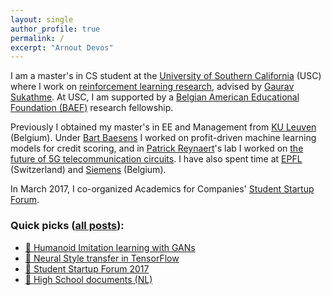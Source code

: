 ```yaml
---
layout: single
author_profile: true
permalink: /
excerpt: "Arnout Devos"
---
```


I am a master's in CS student at the [University of Southern California](http://www.usc.edu) (USC) where I work on [reinforcement learning research](https://uscresl.github.io/humanoid-gail/), advised by [Gaurav Sukathme](http://robotics.usc.edu/~gaurav/). At USC, I am supported by a [Belgian American Educational Foundation (BAEF)](http://www.baef.be) research fellowship.

Previously I obtained my master's in EE and Management from [KU Leuven](http://www.kuleuven.be) (Belgium). Under [Bart Baesens](https://feb.kuleuven.be/Bart.Baesens) I worked on profit-driven machine learning models for credit scoring, and in [Patrick Reynaert](http://homes.esat.kuleuven.be/~reynaert/)'s lab I worked on [the future of 5G telecommunication circuits](https://lirias.kuleuven.be/bitstream/123456789/555554/1/NORCAS_Arnout.pdf). I have also spent time at [EPFL](https://epfl.ch/) (Switzerland) and [Siemens](https://www.siemens.com/be/en/home.html) (Belgium).

In March 2017, I co-organized Academics for Companies' [Student Startup Forum](https://arnoutdevos.github.io/Student-Startup-Forum-2017/).

### Quick picks ([all posts](https://arnoutdevos.github.io/archive/)):
- [:runner: Humanoid Imitation learning with GANs](https://uscresl.github.io/humanoid-gail/)
- [:sunrise: Neural Style transfer in TensorFlow](https://arnoutdevos.github.io/A-Neural-Algorithm-of-Artistic-Style/)
- [:rocket: Student Startup Forum 2017](https://arnoutdevos.github.io/Student-Startup-Forum-2017/)
- [:school_satchel: High School documents (NL)](http://www.arnoutdevos.net/school.html)